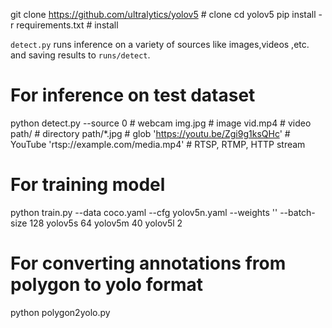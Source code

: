 git clone https://github.com/ultralytics/yolov5  # clone
cd yolov5
pip install -r requirements.txt  # install


`detect.py` runs inference on a variety of sources like images,videos ,etc. and  saving results to `runs/detect`.

# For inference on test dataset
python detect.py --source 0  # webcam
                          img.jpg  # image
                          vid.mp4  # video
                          path/  # directory
                          path/*.jpg  # glob
                          'https://youtu.be/Zgi9g1ksQHc'  # YouTube
                          'rtsp://example.com/media.mp4'  # RTSP, RTMP, HTTP stream
# For training model 
python train.py --data coco.yaml --cfg yolov5n.yaml --weights '' --batch-size 128
                                       yolov5s                                64
                                       yolov5m                                40
                                       yolov5l                                2


# For converting annotations from polygon to yolo format
python polygon2yolo.py 



